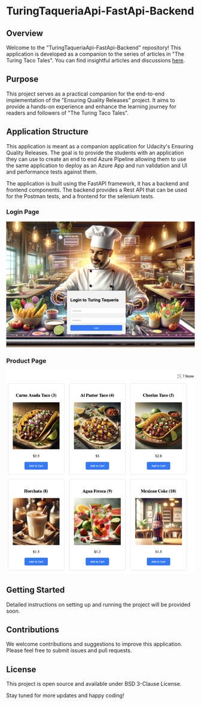 # TuringTaqueriaApi-FastApi-Backend

## Overview
Welcome to the "TuringTaqueriaApi-FastApi-Backend" repository! This application is developed as a companion to the series of articles in "The Turing Taco Tales". You can find insightful articles and discussions [here](https://www.turingtaco.com).

## Purpose
This project serves as a practical companion for the end-to-end implementation of the "Ensuring Quality Releases" project. It aims to provide a hands-on experience and enhance the learning journey for readers and followers of "The Turing Taco Tales".

## Application Structure
This application is meant as a companion application for Udacity's Ensuring Quality Releases. The goal is to provide the students with an application they can use to create an end to end Azure Pipeline allowing them to use the same application to deploy as an Azure App and run validation and UI and performance tests against them.

The application is built using the FastAPI framework, it has a backend and frontend components. The backend provides a Rest API that can be used for the Postman tests, and a frontend for the selenium tests.

### Login Page

![Login Page](LoginPage.jpg)

### Product Page

![Products Page](ProductsPage.jpg)


## Getting Started
Detailed instructions on setting up and running the project will be provided soon.

## Contributions
We welcome contributions and suggestions to improve this application. Please feel free to submit issues and pull requests.

## License
This project is open source and available under BSD 3-Clause License.

Stay tuned for more updates and happy coding!
